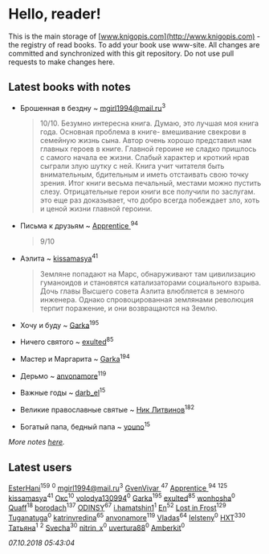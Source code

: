 # Hello, reader!
This is the main storage of [www.knigopis.com](http://www.knigopis.com) - the registry of read books.
To add your book use www-site. All changes are committed and synchronized with this git repository.
Do not use pull requests to make changes here.


## Latest books with notes
* Брошенная в бездну ~ [mgirl1994@mail.ru](users/156/15641244064688722584-mailru)<sup>3</sup>
    > 10/10. Безумно интересна книга. Думаю, это лучшая моя книга года. Основная проблема в книге- вмешивание свекрови в семейную жизнь сына. Автор очень хорошо представил нам главных героев в книге. Главной героине не сладко пришлось с самого начала ее жизни. Слабый характер и кроткий нрав сыграли злую шутку с ней. Книга учит читателя быть внимательным, бдительным и иметь отстаивать свою точку зрения. Итог книги весьма печальный, местами можно пустить  слезу. Отрицательные герои книги все получили по заслугам. это еще раз доказывает, что добро всегда побеждает зло, хоть и ценой жизни главной  героини.

* Письма к друзьям ~ [Apprentice ](users/528/52821952-vkontakte)<sup>94</sup>
    > 9/10

* Аэлита ~ [kissamasya](users/684/68439978-vkontakte)<sup>41</sup>
    > Земляне попадают на Марс, обнаруживают там цивилизацию гуманоидов и становятся катализаторами социального взрыва. Дочь главы Высшего совета Аэлита влюбляется в земного инженера. Однако спровоцированная землянами революция терпит поражение, и они возвращаются на Землю.

* Хочу и буду ~ [Garka](users/115/115753719718250012620-google)<sup>195</sup>

* Ничего святого ~ [exulted](users/100/100599204551896265722-google)<sup>85</sup>

* Мастер и Маргарита ~ [Garka](users/115/115753719718250012620-google)<sup>194</sup>

* Дерьмо ~ [anvonamore](users/595/5957175-vkontakte)<sup>119</sup>

* Важные годы ~ [darb_el](users/184/184135339-vkontakte)<sup>15</sup>

* Великие православные святые ~ [Ник Литвинов](users/241/241974816-vkontakte)<sup>182</sup>

* Богатый папа, бедный папа ~ [youno](users/302/302928912-vkontakte)<sup>15</sup>


_More notes [here](latest_books_with_notes.md)._


## Latest users
[EsterHani](users/305/30558181-vkontakte)<sup>159</sup> 
[](users/106/106794273725577737811-googleplus)<sup>0</sup> 
[mgirl1994@mail.ru](users/156/15641244064688722584-mailru)<sup>3</sup> 
[GvenVivar ](users/158/158266434925901-facebook)<sup>47</sup> 
[Apprentice ](users/528/52821952-vkontakte)<sup>94</sup> 
[](users/115/115826717712507836033-google)<sup>125</sup> 
[kissamasya](users/684/68439978-vkontakte)<sup>41</sup> 
[Окс](users/102/102536471289425216982-google)<sup>10</sup> 
[volodya130994](users/392/39260715-vkontakte)<sup>0</sup> 
[Garka](users/115/115753719718250012620-google)<sup>195</sup> 
[exulted](users/100/100599204551896265722-google)<sup>85</sup> 
[wonhosha](users/623/62393441-vkontakte)<sup>0</sup> 
[Quaff](users/122/12267158-vkontakte)<sup>18</sup> 
[borodach](users/157/15706320-vkontakte)<sup>137</sup> 
[ODINSY](users/100/100978570902186865324-google)<sup>67</sup> 
[i.hamatshin1](users/348/348527473-vkontakte)<sup>1</sup> 
[En](users/333/333646551-vkontakte)<sup>52</sup> 
[Lost in Frost](users/103/103293621948650602575-google)<sup>129</sup> 
[Tuganatuga](users/596/59644626-vkontakte)<sup>0</sup> 
[katrinvredina](users/233/2336755-vkontakte)<sup>65</sup> 
[anvonamore](users/595/5957175-vkontakte)<sup>119</sup> 
[Vladas](users/107/107621344637148469804-google)<sup>64</sup> 
[lelsteny](users/163/163047065-vkontakte)<sup>0</sup> 
[HXT](users/100/100002563462782-facebook)<sup>330</sup> 
[Татьяна](users/114/114821747301663688800-google)<sup>1</sup> 
[](users/140/140020294-vkontakte)<sup>2</sup> 
[Svecha](users/118/118041836581529110049-google)<sup>30</sup> 
[nitrin_x](users/122/122404030-vkontakte)<sup>0</sup> 
[uvertura88](users/514/5146266-vkontakte)<sup>0</sup> 
[Amberkit](users/226/2262103690484511-facebook)<sup>0</sup> 


_07.10.2018 05:43:04_
